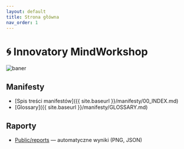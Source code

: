 ```yaml
---
layout: default
title: Strona główna
nav_order: 1
---
```



# 🌀 Innovatory MindWorkshop

![baner](/assets/innowatorium-banner.svg)

## Manifesty
- [Spis treści manifestów]({{ site.baseurl }}/manifesty/00_INDEX.md)
- [Glossary]({{ site.baseurl }}/manifesty/GLOSSARY.md)

## Raporty
- [Public/reports](reports/) — automatyczne wyniki (PNG, JSON)
